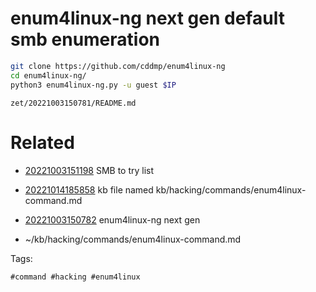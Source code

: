 # enum4linux-ng next gen default smb enumeration
```bash
git clone https://github.com/cddmp/enum4linux-ng
cd enum4linux-ng/
python3 enum4linux-ng.py -u guest $IP
```

` zet/20221003150781/README.md `

# Related

- [20221003151198](/zet/20221003151198/README.md) SMB to try list

- [20221014185858](/zet/20221014185858/README.md) kb file named kb/hacking/commands/enum4linux-command.md
- [20221003150782](/zet/20221003150782/README.md) enum4linux-ng next gen
- ~/kb/hacking/commands/enum4linux-command.md

Tags:

    #command #hacking #enum4linux 
